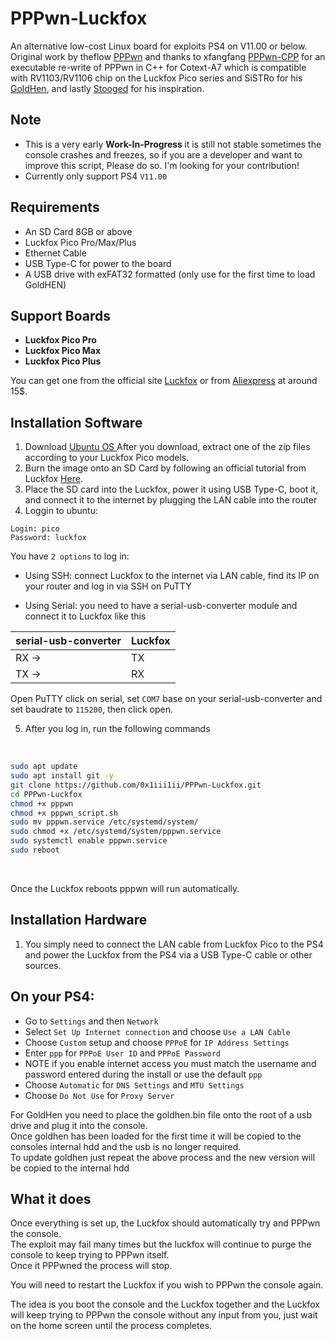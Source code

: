 # PPPwn-Luckfox

An alternative low-cost Linux board for exploits PS4 on V11.00 or below.<br>
Original work by theflow <a href=https://github.com/TheOfficialFloW/PPPwn>PPPwn</a> 
and thanks to xfangfang <a href=https://github.com/xfangfang/PPPwn_cpp>PPPwn-CPP</a> for an executable re-write of PPPwn in C++ for Cotext-A7 which is compatible with RV1103/RV1106 chip
on the Luckfox Pico series and SiSTRo for his <a href=https://github.com/GoldHEN/GoldHEN>GoldHen</a>, and lastly <a href=https://github.com/stooged/PI-Pwn>Stooged</a> for his inspiration. <br>

## Note

- This is a very early <b> Work-In-Progress </b> it is still not stable sometimes the console crashes and freezes, so if you are a developer and want to improve this script, Please do so.
I'm looking for your contribution!
- Currently only support PS4 `V11.00`
  
## Requirements

- An SD Card 8GB or above
- Luckfox Pico Pro/Max/Plus
- Ethernet Cable
- USB Type-C for power to the board
- A USB drive with exFAT32 formatted (only use for the first time to load GoldHEN)

## Support Boards

- <b>Luckfox Pico Pro</b><br>
- <b>Luckfox Pico Max</b><br>
- <b>Luckfox Pico Plus</b><br>

You can get one from the official site <a href=https://www.luckfox.com>Luckfox</a>  or from <a href=https://www.aliexpress.com/item/1005006083739388.html>Aliexpress</a> at around 15$.

## Installation Software

1. Download <a href=https://drive.google.com/drive/folders/1sFUWjYpDDisf92q9EwP1Ia7lHgp9PaFS>Ubuntu OS </a> After you download, extract one of the zip files according to your Luckfox Pico models. <br>
2. Burn the image onto an SD Card by following an official tutorial from Luckfox <a href=https://wiki.luckfox.com/Luckfox-Pico/Luckfox-Pico-SD-Card-burn-image>Here</a>.<br>
3. Place the SD card into the Luckfox, power it using USB Type-C, boot it, and connect it to the internet by plugging the LAN cable into the router<br>
4. Loggin to ubuntu:

`Login: pico` <br>
`Password: luckfox` <be>

You have `2 options` to log in:

- Using SSH: connect Luckfox to the internet via LAN cable, find its IP on your router and log in via SSH on PuTTY

- Using Serial: you need to have a serial-usb-converter module and connect it to Luckfox like this
                                   
serial-usb-converter  | Luckfox
------------- | -------------
RX ->  | TX
TX ->  | RX 

Open PuTTY click on serial, set `COM7` base on your serial-usb-converter and set baudrate to `115200`, then click open.

5. After you log in, run the following commands

<br>

```sh
sudo apt update
sudo apt install git -y
git clone https://github.com/0x1iii1ii/PPPwn-Luckfox.git
cd PPPwn-Luckfox
chmod +x pppwn
chmod +x pppwn_script.sh
sudo mv pppwn.service /etc/systemd/system/
sudo chmod +x /etc/systemd/system/pppwn.service
sudo systemctl enable pppwn.service
sudo reboot
```

<br>

Once the Luckfox reboots pppwn will run automatically.<br>

## Installation Hardware

1. You simply need to connect the LAN cable from Luckfox Pico to the PS4 and power the Luckfox from the PS4 via a USB Type-C cable or other sources.

## On your PS4:<br>

- Go to `Settings` and then `Network`<br>
- Select `Set Up Internet connection` and choose `Use a LAN Cable`<br>
- Choose `Custom` setup and choose `PPPoE` for `IP Address Settings`<br>
- Enter `ppp` for `PPPoE User ID` and `PPPoE Password`<br>
- NOTE if you enable internet access you must match the username and password entered during the install or use the default `ppp`
- Choose `Automatic` for `DNS Settings` and `MTU Settings`<br>
- Choose `Do Not Use` for `Proxy Server`<br>

For GoldHen you need to place the goldhen.bin file onto the root of a usb drive and plug it into the console.<br>
Once goldhen has been loaded for the first time it will be copied to the consoles internal hdd and the usb is no longer required.<br>
To update goldhen just repeat the above process and the new version will be copied to the internal hdd<br>

## What it does

Once everything is set up, the Luckfox should automatically try and PPPwn the console.<br>
The exploit may fail many times but the luckfox will continue to purge the console to keep trying to PPPwn itself.<br>
Once it PPPwned the process will stop. <br>

You will need to restart the Luckfox if you wish to PPPwn the console again.<br>

The idea is you boot the console and the Luckfox together and the Luckfox will keep trying to PPPwn the console without any input from you, just wait on the home screen until the process completes.<br>
